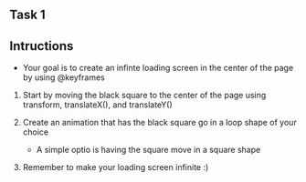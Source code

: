 ## Task 1

## Intructions
- Your goal is to create an infinte loading screen in the center of the page by using @keyframes

1. Start by moving the black square to the center of the page using transform, translateX(), and translateY()

2. Create an animation that has the black square go in a loop shape of your choice
    - A simple optio is having the square move in a square shape 

3. Remember to make your loading screen infinite :)